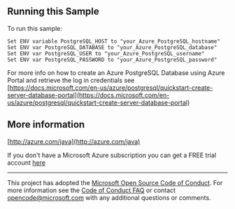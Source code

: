 ## Running this Sample ##

To run this sample:

    Set ENV variable PostgreSQL_HOST to "your_Azure_PostgreSQL_hostname"
    Set ENV var PostgreSQL_DATABASE to "your_Azure_PostgreSQL_database"
    Set ENV var PostgreSQL_USER to "your_Azure_PostgreSQL_username"
    Set ENV var PostgreSQL_PASSWORD to "your_Azure_PostgreSQL_password"

For more info on how to create an Azure PostgreSQL Database using Azure Portal and retrieve the log in credentials see [https://docs.microsoft.com/en-us/azure/postgresql/quickstart-create-server-database-portal](https://docs.microsoft.com/en-us/azure/postgresql/quickstart-create-server-database-portal)


## More information ##

[http://azure.com/java](http://azure.com/java)

If you don't have a Microsoft Azure subscription you can get a FREE trial account [here](http://go.microsoft.com/fwlink/?LinkId=330212)

---

This project has adopted the [Microsoft Open Source Code of Conduct](https://opensource.microsoft.com/codeofconduct/). For more information see the [Code of Conduct FAQ](https://opensource.microsoft.com/codeofconduct/faq/) or contact [opencode@microsoft.com](mailto:opencode@microsoft.com) with any additional questions or comments.
